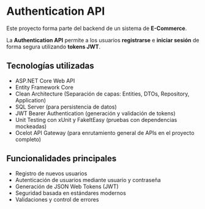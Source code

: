 # Authentication API

Este proyecto forma parte del backend de un sistema de **E-Commerce**.

La **Authentication API** permite a los usuarios **registrarse** e **iniciar sesión** de forma segura utilizando **tokens JWT**.

## Tecnologías utilizadas

- ASP.NET Core Web API
- Entity Framework Core
- Clean Architecture (Separación de capas: Entities, DTOs, Repository, Application)
- SQL Server (para persistencia de datos)
- JWT Bearer Authentication (generación y validación de tokens)
- Unit Testing con xUnit y FakeItEasy (pruebas con dependencias mockeadas)
- Ocelot API Gateway (para enrutamiento general de APIs en el proyecto completo)

## Funcionalidades principales

- Registro de nuevos usuarios
- Autenticación de usuarios mediante usuario y contraseña
- Generación de JSON Web Tokens (JWT)
- Seguridad basada en estándares modernos
- Validaciones y control de errores

